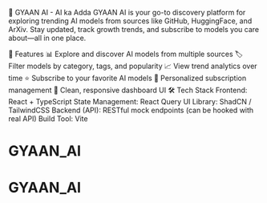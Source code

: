 🧠 GYAAN AI - AI ka Adda
GYAAN AI is your go-to discovery platform for exploring trending AI models from sources like GitHub, HuggingFace, and ArXiv. Stay updated, track growth trends, and subscribe to models you care about—all in one place.

🚀 Features
📊 Explore and discover AI models from multiple sources
🏷️ Filter models by category, tags, and popularity
📈 View trend analytics over time
⭐ Subscribe to your favorite AI models
🔔 Personalized subscription management
🎨 Clean, responsive dashboard UI
🛠️ Tech Stack
Frontend: React + TypeScript
State Management: React Query
UI Library: ShadCN / TailwindCSS
Backend (API): RESTful mock endpoints (can be hooked with real API)
Build Tool: Vite
# GYAAN_AI
# GYAAN_AI
